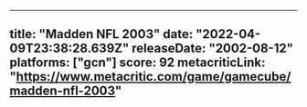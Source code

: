
---
title: "Madden NFL 2003"
date: "2022-04-09T23:38:28.639Z"
releaseDate: "2002-08-12"
platforms: ["gcn"]
score: 92
metacriticLink: "https://www.metacritic.com/game/gamecube/madden-nfl-2003"
---
